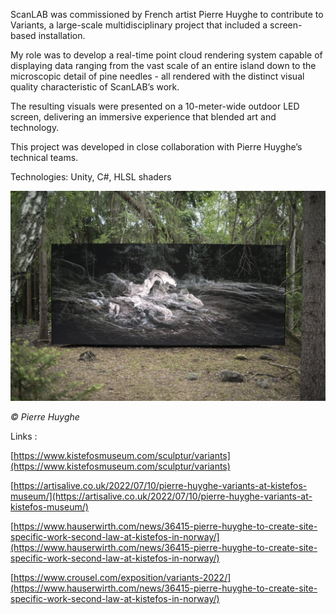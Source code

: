 ScanLAB was commissioned by French artist Pierre Huyghe to contribute to Variants, a large-scale multidisciplinary project that included a screen-based installation.

My role was to develop a real-time point cloud rendering system capable of displaying data ranging from the vast scale of an entire island down to the microscopic detail of pine needles - all rendered with the distinct visual quality characteristic of ScanLAB’s work.

The resulting visuals were presented on a 10-meter-wide outdoor LED screen, delivering an immersive experience that blended art and technology.

This project was developed in close collaboration with Pierre Huyghe’s technical teams.

Technologies: Unity, C#, HLSL shaders

![image](Images/ScanLAB/Variants/Pierre-kistefos-6_0197Modif.jpg)

*© Pierre Huyghe*

Links : 

[https://www.kistefosmuseum.com/sculptur/variants](https://www.kistefosmuseum.com/sculptur/variants)

[https://artisalive.co.uk/2022/07/10/pierre-huyghe-variants-at-kistefos-museum/](https://artisalive.co.uk/2022/07/10/pierre-huyghe-variants-at-kistefos-museum/)

[https://www.hauserwirth.com/news/36415-pierre-huyghe-to-create-site-specific-work-second-law-at-kistefos-in-norway/](https://www.hauserwirth.com/news/36415-pierre-huyghe-to-create-site-specific-work-second-law-at-kistefos-in-norway/)

[https://www.crousel.com/exposition/variants-2022/](https://www.hauserwirth.com/news/36415-pierre-huyghe-to-create-site-specific-work-second-law-at-kistefos-in-norway/)

